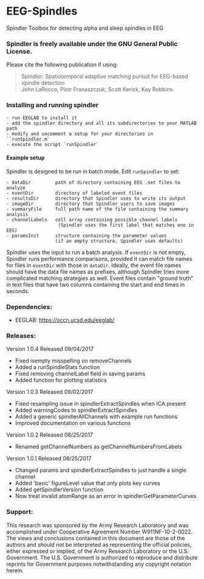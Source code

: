 # EEG-Spindles
Spindler Toolbox for detecting alpha and sleep spindles in EEG

### Spindler is freely available under the GNU General Public License. 
Please cite the following publication if using: 
> Spindler: Spatiotemporal adaptive matching pursuit 
> for EEG-based spindle detection  
> John LaRocco, Piotr Franaszczuk, Scott Kerick, Kay Robbins  


### Installing and running spindler

	- run EEGLAB to install it
	- add the spindler directory and all its subdirectories to your MATLAB path
	- modify and uncomment a setup for your directories in ``runSpindler.m`
	- execute the script `runSpindler`

#### Example setup
Spindler is designed to be run in batch mode. Edit `runSpindler` to set:  

    - dataDir         path of directory containing EEG .set files to analyze
    - eventDir        directory of labeled event files
    - resultsDir      directory that Spindler uses to write its output
    - imageDir        directory that Spindler users to save images
    - summaryFile     full path name of the file containing the summary analysis
    - channelLabels   cell array containing possible channel labels 
                       (Spindler uses the first label that matches one in EEG)
    - paramsInit      structure containing the parameter values
                      (if an empty structure, Spindler uses defaults)  
 
Spindler uses the input to run a batch analysis. If `eventDir` is not empty, Spindler runs performance comparisons, provided it can match file names for files in `eventDir` with those in `dataDir`.  Ideally, the event file names should have the data file names as prefixes, although Spindler tries more complicated matching strategies as well.  Event files contain "ground truth" in text files that have two columns containing the start and end times in seconds.
	
### Dependencies:
* EEGLAB: https://sccn.ucsd.edu/eeglab/  

### Releases:
Version 1.0.4 Released 09/04/2017
* Fixed isempty misspelling on removeChannels
* Added a runSpindleStats function
* Fixed removing channelLabel field in saving params
* Added function for plotting statistics  
  
Version 1.0.3 Released 09/02/2017
* Fixed resampling issue in spindlerExtractSpindles when ICA present
* Added warningCodes to spindlerExtractSpindles
* Added a generic spindlerAllChannels with example run functions
* Improved documentation on various functions  

Version 1.0.2 Released 08/25/2017
* Renamed getChannelNumbers as getChannelNumbersFromLabels
      
Version 1.0.1 Released 08/25/2017
* Changed params and spindlerExtractSpindles to just handle a single channel
* Added 'basic' figureLevel value that only plots key curves
* Added getSpindlerVersion function
* Now treat invalid atomRange as an error in spindlerGetParameterCurves  

### Support:    
	
This research was sponsored by the Army Research Laboratory and was accomplished under Cooperative Agreement Number W911NF-10-2-0022. The views and conclusions contained in this document are those of the authors and should not be interpreted as representing the official policies, either expressed or implied, of the Army Research Laboratory or the U.S. Government. The U.S. Government is authorized to reproduce and distribute reprints for Government purposes notwithstanding any copyright notation herein.
